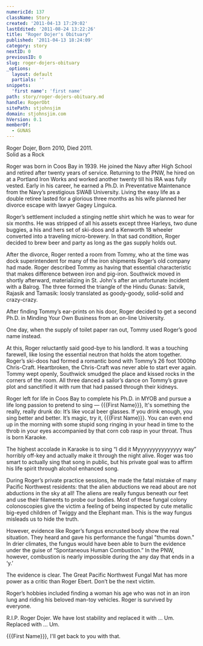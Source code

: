 ```yaml
---
numericId: 137
className: Story
created: '2011-04-13 17:29:02'
lastEdited: '2011-08-24 13:22:26'
title: "Roger Dojer's Obituary"
published: '2011-04-13 18:24:09'
category: story
nextID: 0
previousID: 0
slug: roger-dojers-obituary
_options:
  layout: default
  partials: ''
snippets:
  'first name': 'first name'
path: story/roger-dojers-obituary.md
handle: RogerObt
sitePath: stjohnsjim
domain: stjohnsjim.com
hVersion: 0.1
memberOf:
  - GUNAS
---
```


Roger Dojer, Born 2010, Died 2011.  
Solid as a Rock

Roger was born in Coos Bay in 1939. He joined the Navy after High School and retired after twenty years of service. Returning to the PNW, he hired on at a Portland Iron Works and worked another twenty till his IRA was fully vested. Early in his career, he earned a Ph.D. in Preventative Maintenance from the Navy’s prestigious SWAB University. Living the easy life as a double retiree lasted for a glorious three months as his wife planned her divorce escape with lawyer Gagey Linguica.

Roger’s settlement included a stinging nettle shirt which he was to wear for six months. He was stripped of all his assets except three Harleys, two dune buggies, a his and hers set of ski-doos and a Kenworth 18 wheeler converted into a traveling micro-brewery. In that sad condition, Roger decided to brew beer and party as long as the gas supply holds out.

After the divorce, Roger rented a room from Tommy, who at the time was dock superintendent for many of the iron shipments Roger’s old company had made. Roger described Tommy as having that essential characteristic that makes difference between iron and pig-iron. Southwick moved in shortly afterward, materializing in St. John's after an unfortunate incident with a Balrog. The three formed the triangle of the Hindu Gunas: Satvik, Rajasik and Tamasik: loosly translated as goody-goody, solid-solid and crazy-crazy.

After finding Tommy’s ear-prints on his door, Roger decided to get a second Ph.D. in Minding Your Own Business from an on-line University.

One day, when the supply of toilet paper ran out, Tommy used Roger’s good name instead.

At this, Roger reluctantly said good-bye to his landlord. It was a touching farewell, like losing the essential neutron that holds the atom together. Roger’s ski-doos had formed a romantic bond with Tommy’s 26 foot 1000hp Chris-Craft. Heartbroken, the Chris-Craft was never able to start ever again. Tommy wept openly, Southwick smudged the place and kissed rocks in the corners of the room. All three danced a sailor’s dance on Tommy’s grave plot and sanctified it with rum that had passed through their kidneys.

Roger left for life in Coos Bay to complete his Ph.D. in MYOB and pursue a life long passion to pretend to sing — {{{First Name}}}, It's something the really, really drunk do: It’s like vocal beer glasses. If you drink enough, you sing better and better. It’s magic, try it, {{{First Name}}}. You can even end up in the morning with some stupid song ringing in your head in time to the throb in your eyes accompanied by that corn cob rasp in your throat. Thus is born Karaoke.

The highest accolade in Karaoke is to sing “I did it Myyyyyyyyyyyyyyy way” horribly off-key and actually make it through the night alive. Roger was too smart to actually sing that song in public, but his private goal was to affirm his life spirit through alcohol enhanced song.

During Roger’s private practice sessions, he made the fatal mistake of many Pacific Northwest residents: that the alien abductions we read about are not abductions in the sky at all! The aliens are really fungus beneath our feet and use their filaments to probe our bodies. Most of these fungal colony colonoscopies give the victim a feeling of being inspected by cute metallic big-eyed children of Twiggy and the Elephant man. This is the way fungus misleads us to hide the truth.

However, evidence like Roger’s fungus encrusted body show the real situation. They heard and gave his performance the fungal "thumbs down." In drier climates, the fungus would have been able to burn the evidence under the guise of “Spontaneous Human Combustion.” In the PNW, however, combustion is nearly impossible during the any day that ends in a ‘y.’

The evidence is clear. The Great Pacific Northwest Fungal Mat has more power as a critic than Roger Ebert. Don’t be the next victim.

Roger’s hobbies included finding a woman his age who was not in an iron lung and riding his beloved man-toy vehicles. Roger is survived by everyone.

R.I.P. Roger Dojer. We have lost stability and replaced it with ... Um. Replaced with ... Um.

{{{First Name}}}, I'll get back to you with that.
